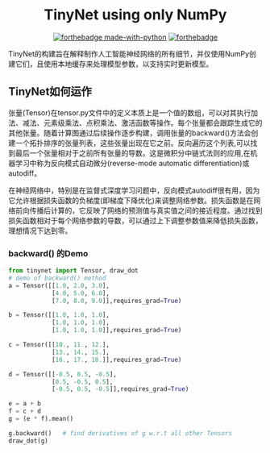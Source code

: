 <div align='center'>
<h1> TinyNet using only NumPy </h1>
</div>

<div align='center'>
   
[![forthebadge made-with-python](http://ForTheBadge.com/images/badges/made-with-python.svg)](https://www.python.org/)
[![forthebadge](https://forthebadge.com/images/badges/built-with-love.svg)](https://forthebadge.com)
</div>

TinyNet的构建旨在解释制作人工智能神经网络的所有细节，并仅使用NumPy创建它们，且使用本地缓存来处理模型参数，以支持实时更新模型。

## TinyNet如何运作
张量(Tensor)在tensor.py文件中的定义本质上是一个值的数组，可以对其执行加法、减法、元素级乘法、点积乘法、激活函数等操作。每个张量都会跟踪生成它的其他张量。随着计算图通过后续操作逐步构建，调用张量的backward()方法会创建一个拓扑排序的张量列表，这些张量出现在它之前。反向遍历这个列表,可以找到最后一个张量相对于之前所有张量的导数。这是微积分中链式法则的应用,在机器学习中称为反向模式自动微分(reverse-mode automatic differentiation)或autodiff。

在神经网络中，特别是在监督式深度学习问题中，反向模式autodiff很有用，因为它允许根据损失函数的负梯度(即梯度下降优化)来调整网络参数。损失函数是在网络前向传播后计算的，它反映了网络的预测值与真实值之间的接近程度。通过找到损失函数相对于每个网络参数的导数，可以通过上下调整参数值来降低损失函数，理想情况下达到零。

### backward() 的Demo

```python
from tinynet import Tensor, draw_dot
# demo of backward() method
a = Tensor([[1.0, 2.0, 3.0],
            [4.0, 5.0, 6.0],
            [7.0, 8.0, 9.0]],requires_grad=True)

b = Tensor([[1.0, 1.0, 1.0],
            [1.0, 1.0, 1.0],
            [1.0, 1.0, 1.0]],requires_grad=True)

c = Tensor([[10., 11., 12.],
            [13., 14., 15.], 
            [16., 17., 18.]],requires_grad=True)

d = Tensor([[-0.5, 0.5, -0.5],
            [0.5, -0.5, 0.5],
            [-0.5, 0.5, -0.5]],requires_grad=True)

e = a + b
f = c + d
g = (e * f).mean()

g.backward()   # find derivatives of g w.r.t all other Tensors 
draw_dot(g)
```
